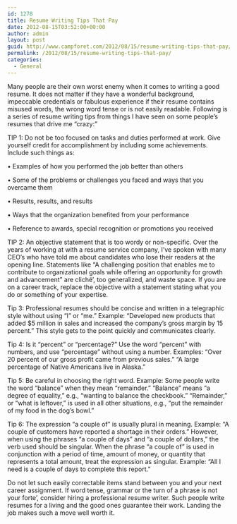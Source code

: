 ```yaml
---
id: 1278
title: Resume Writing Tips That Pay
date: 2012-08-15T03:52:00+00:00
author: admin
layout: post
guid: http://www.campforet.com/2012/08/15/resume-writing-tips-that-pay/
permalink: /2012/08/15/resume-writing-tips-that-pay/
categories:
  - General
---
```

Many people are their own worst enemy when it comes to writing a good resume. It does not matter if they have a wonderful background, impeccable credentials or fabulous experience if their resume contains misused words, the wrong word tense or is not easily readable. Following is a series of resume writing tips from things I have seen on some people&#8217;s resumes that drive me &#8220;crazy:&#8221;

TIP 1: Do not be too focused on tasks and duties performed at work. Give yourself credit for accomplishment by including some achievements. Include such things as:

• Examples of how you performed the job better than others
  
• Some of the problems or challenges you faced and ways that you overcame them
  
• Results, results, and results
  
• Ways that the organization benefited from your performance
  
• Reference to awards, special recognition or promotions you received

TIP 2: An objective statement that is too wordy or non-specific. Over the years of working at with a resume service company, I&#8217;ve spoken with many CEO&#8217;s who have told me about candidates who lose their readers at the opening line. Statements like &#8220;A challenging position that enables me to contribute to organizational goals while offering an opportunity for growth and advancement&#8221; are cliché&#8217;, too generalized, and waste space. If you are on a career track, replace the objective with a statement stating what you do or something of your expertise.

Tip 3: Professional resumes should be concise and written in a telegraphic style without using &#8220;I&#8221; or &#8220;me.&#8221; Example: &#8220;Developed new products that added $5 million in sales and increased the company&#8217;s gross margin by 15 percent.&#8221; This style gets to the point quickly and communicates clearly.

Tip 4: Is it &#8220;percent&#8221; or &#8220;percentage?&#8221; Use the word &#8220;percent&#8221; with numbers, and use &#8220;percentage&#8221; without using a number. Examples: &#8220;Over 20 percent of our gross profit came from previous sales.&#8221; &#8220;A large percentage of Native Americans live in Alaska.&#8221;

Tip 5: Be careful in choosing the right word. Example: Some people write the word &#8220;balance&#8221; when they mean &#8220;remainder.&#8221; &#8220;Balance&#8221; means &#8220;a degree of equality,&#8221; e.g., &#8220;wanting to balance the checkbook.&#8221; &#8220;Remainder,&#8221; or &#8220;what is leftover,&#8221; is used in all other situations, e.g., &#8220;put the remainder of my food in the dog&#8217;s bowl.&#8221;

Tip 6: The expression &#8220;a couple of&#8221; is usually plural in meaning. Example: &#8220;A couple of customers have reported a shortage in their orders.&#8221; However, when using the phrases &#8220;a couple of days&#8221; and &#8220;a couple of dollars,&#8221; the verb used should be singular. When the phrase &#8220;a couple of&#8221; is used in conjunction with a period of time, amount of money, or quantity that represents a total amount, treat the expression as singular. Example: &#8220;All I need is a couple of days to complete this report.&#8221;

Do not let such easily correctable items stand between you and your next career assignment. If word tense, grammar or the turn of a phrase is not your forte&#8217;, consider hiring a professional resume writer. Such people write resumes for a living and the good ones guarantee their work. Landing the job makes such a move well worth it.